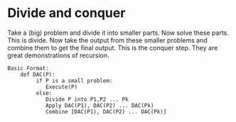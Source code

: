 # Divide and conquer

Take a (big) problem and divide it into smaller parts. Now solve these parts. This is divide. Now take the output from these smaller problems and combine them to get the final output. This is the conquer step.
They are great demonstrations of recursion.
```
Basic Format:
    def DAC(P):
         if P is a small problem:
	        Execute(P)
         else:
	        Divide P into P1,P2 ... Pk
	        Apply DAC(P1), DAC(P2) ... DAC(Pk)
	        Combine [DAC(P1), DAC(P2) ... DAC(Pk)]
```
